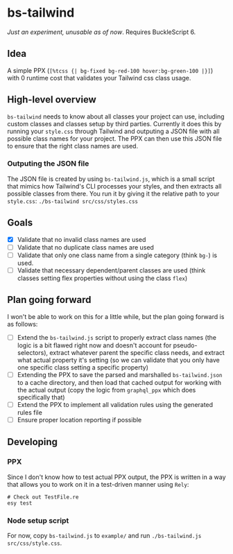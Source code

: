 # bs-tailwind

_Just an experiment, unusable as of now_. Requires BuckleScript 6.

## Idea

A simple PPX (`[%tcss {| bg-fixed bg-red-100 hover:bg-green-100 |}]`) with 0 runtime cost that validates your Tailwind css class usage.

## High-level overview

`bs-tailwind` needs to know about all classes your project can use, including custom classes and classes setup by third parties. Currently it does this by running your `style.css` through Tailwind and outputing a JSON file with all possible class names for your project. The PPX can then use this JSON file to ensure that the right class names are used.

### Outputing the JSON file

The JSON file is created by using `bs-tailwind.js`, which is a small script that mimics how Tailwind's CLI processes your styles, and then extracts all possible classes from there. You run it by giving it the relative path to your `style.css`:
`./bs-tailwind src/css/styles.css`

## Goals

- [x] Validate that no invalid class names are used
- [ ] Validate that no duplicate class names are used
- [ ] Validate that only one class name from a single category (think `bg-`) is used.
- [ ] Validate that necessary dependent/parent classes are used (think classes setting flex properties without using the class `flex`)

## Plan going forward

I won't be able to work on this for a little while, but the plan going forward is as follows:

- [ ] Extend the `bs-tailwind.js` script to properly extract class names (the logic is a bit flawed right now and doesn't account for pseudo-selectors), extract whatever parent the specific class needs, and extract what actual property it's setting (so we can validate that you only have one specific class setting a specific property)
- [ ] Extending the PPX to save the parsed and marshalled `bs-tailwind.json` to a cache directory, and then load that cached output for working with the actual output (copy the logic from `graphql_ppx` which does specifically that)
- [ ] Extend the PPX to implement all validation rules using the generated rules file
- [ ] Ensure proper location reporting if possible

## Developing

### PPX

Since I don't know how to test actual PPX output, the PPX is written in a way that allows you to work on it in a test-driven manner using `Rely`:

```
# Check out TestFile.re
esy test
```

### Node setup script

For now, copy `bs-tailwind.js` to `example/` and run `./bs-tailwind.js src/css/style.css`.

